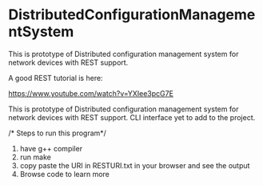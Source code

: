 # DistributedConfigurationManagementSystem
This is prototype of Distributed configuration management system for network devices with REST support.


A good REST tutorial is here:

https://www.youtube.com/watch?v=YXIee3pcG7E

This is prototype of Distributed configuration management system for network devices with REST support.
CLI interface yet to add to the project.


/* Steps to run this program*/

1. have g++ compiler
2. run make
3. copy paste the URI in RESTURI.txt in your browser and see the output
4. Browse code to learn more
